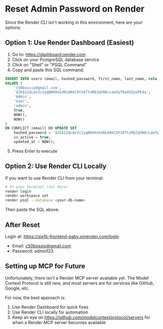# Reset Admin Password on Render

Since the Render CLI isn't working in this environment, here are your options:

## Option 1: Use Render Dashboard (Easiest)

1. Go to: https://dashboard.render.com
2. Click on your PostgreSQL database service
3. Click on "Shell" or "PSQL Command"
4. Copy and paste this SQL command:

```sql
INSERT INTO users (email, hashed_password, first_name, last_name, role, is_active, created_at, updated_at)
VALUES (
    'c50bossio@gmail.com',
    '$2b$12$LQv3c1yqBWVHxkd0LHAkCOYz6TtxMQJqhN8/LewYpfQaXUIpaPE4q',
    'Admin',
    'User', 
    'admin',
    true,
    NOW(),
    NOW()
)
ON CONFLICT (email) DO UPDATE SET
    hashed_password = '$2b$12$LQv3c1yqBWVHxkd0LHAkCOYz6TtxMQJqhN8/LewYpfQaXUIpaPE4q',
    is_active = true,
    updated_at = NOW();
```

5. Press Enter to execute

## Option 2: Use Render CLI Locally

If you want to use Render CLI from your terminal:

```bash
# In your terminal (not here)
render login
render workspace set
render psql --database <your-db-name>
```

Then paste the SQL above.

## After Reset

Login at: https://sixfb-frontend-paby.onrender.com/login
- Email: c50bossio@gmail.com
- Password: admin123

## Setting up MCP for Future

Unfortunately, there isn't a Render MCP server available yet. The Model Context Protocol is still new, and most servers are for services like GitHub, Google, etc. 

For now, the best approach is:
1. Use Render Dashboard for quick fixes
2. Use Render CLI locally for automation
3. Keep an eye on https://github.com/modelcontextprotocol/servers for when a Render MCP server becomes available